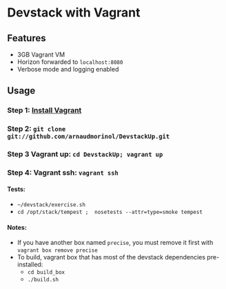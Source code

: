 # Devstack with Vagrant

## Features

* 3GB Vagrant VM
* Horizon forwarded to `localhost:8080`
* Verbose mode and logging enabled

## Usage

### Step 1: [Install Vagrant](http://docs.vagrantup.com/v2/installation/index.html)

### Step 2: `git clone git://github.com/arnaudmorinol/DevstackUp.git`

### Step 3 Vagrant up: `cd DevstackUp; vagrant up`

### Step 4: Vagrant ssh: `vagrant ssh`

#### Tests:

* `~/devstack/exercise.sh`
* `cd /opt/stack/tempest ;  nosetests --attr=type=smoke tempest`

#### Notes:

* If you have another box named `precise`, you must remove it first with `vagrant box remove precise`
* To build, vagrant box that has most of the devstack dependencies pre-installed:
  * `cd build_box`
  * `./build.sh`
